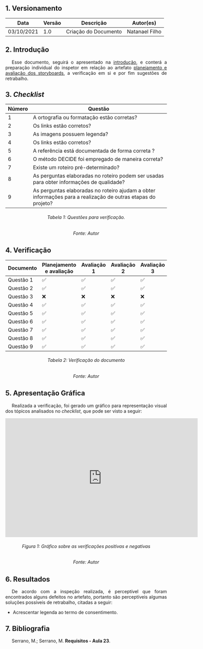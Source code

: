 ## 1. Versionamento
|Data|Versão|Descrição|Autor(es)
|--|--|--|--|
|03/10/2021|1.0|Criação do Documento|Natanael Filho|

## 2. Introdução
<p style="text-align: justify; text-indent: 20px"> Esse documento, seguirá o apresentado na <a href=../introducao>introdução</a>, e conterá a preparação individual do inspetor em relação ao artefato <a href="../../nivel1/planejamentoAvaliacaoStoryboard" >planejamento e avaliação dos storyboards</a>, a verificação em si e por fim sugestões de retrabalho.</p>

## 3. <i>Checklist</i>

<center>

| Número | Questão |
|---|---|
| 1 | A ortografia ou formatação estão corretas? |
| 2 | Os links estão corretos? |
| 3 | As imagens possuem legenda? |
| 4 | Os links estão corretos? |
| 5 | A referência está documentada de forma correta ? |
| 6 | O método DECIDE foi empregado de maneira correta? |
| 7 | Existe um roteiro pré-determinado? |
| 8 | As perguntas elaboradas no roteiro podem ser usadas para obter informações de qualidade? |
| 9 | As perguntas elaboradas no roteiro ajudam a obter informações para a realização de outras etapas do projeto? |



</center>

<h6 align="center">Tabela 1: Questões para verificação.</h6>
<h6 align="center">Fonte: Autor</h6>

## 4. Verificação

<center>

| Documento | Planejamento e avaliação | Avaliação 1 | Avaliação 2 | Avaliação 3 |
|---|---|---|---|---|
| Questão 1 | ✅ | ✅ | ✅ | ✅ |
| Questão 2 | ✅ | ✅ | ✅ | ✅ |
| Questão 3 | ❌ | ❌ | ❌ | ❌ |
| Questão 4 | ✅ | ✅ | ✅ | ✅ |
| Questão 5 | ✅ | ✅ | ✅ | ✅ |
| Questão 6 | ✅ | ✅ | ✅ | ✅ |
| Questão 7 | ✅ | ✅ | ✅ | ✅ |
| Questão 8 | ✅ | ✅ | ✅ | ✅ |
| Questão 9 | ✅ | ✅ | ✅ | ✅ |

</center>

<h6 align="center">Tabela 2: Verificação do documento</h6>
<h6 align="center">Fonte: Autor</h6>

## 5. Apresentação Gráfica
<p style="text-align: justify; text-indent: 20px"> Realizada a verificação, foi gerado um gráfico para representação visual dos tópicos analisados no <i>checklist</i>, que pode ser visto a seguir:</p>
<center>
<iframe width="600" height="371" seamless frameborder="0" scrolling="no" src="https://docs.google.com/spreadsheets/d/e/2PACX-1vRtNszcbO41oGCV9pO9IyqSPR4YVXI3taHdkrXEbTQ2YNeAUQ97XLm_LexRWBTBGiAaSWQNwf2260ES/pubchart?oid=38451920&amp;format=interactive"></iframe>
</center>
<h6 align="center">Figura 1: Gráfico sobre as verificações positivas e negativas</h6>
<h6 align="center">Fonte: Autor</h6>

## 6. Resultados
<p style="text-align: justify; text-indent: 20px"> De acordo com a inspeção realizada, é perceptível que foram encontrados alguns defeitos no artefato, portanto são perceptíveis algumas soluções possíveis de retrabalho, citadas a seguir:</p>

- Acrescentar legenda ao termo de consentimento.

## 7. Bibliografia
<p style="text-align: justify; text-indent: 20px">Serrano, M.; Serrano, M. <b>Requisitos - Aula 23</b>.</p>